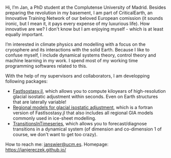 Hi, I’m Jan, a PhD student at the Complutense University of Madrid. Besides preparing the revolution in my basement, I am part of CriticalEarth, an Innovative Training Network of our beloved European comission (it sounds ironic, but I mean it, it pays every expense of my luxurious life). How innovative are we? I don't know but I am enjoying myself - which is at least equally important.

I’m interested in climate physics and modelling with a focus on the cryosphere and its interactions with the solid Earth. Because I like to confuse myself, I include dynamical systems theory, control theory and machine learning in my work. I spend most of my working time programming softwares related to this.

With the help of my supervisors and collaborators, I am developping following packages:
- [FastIsostasy.jl](https://github.com/JanJereczek/FastIsostasy.jl), which allows you to compute kiloyears of high-resolution glacial isostatic adjustment within seconds. Even on Earth structures that are laterally variable!
- [Regional models for glacial isostatic adjustment]([https://github.com/JuliaDynamics/TransitionsInTimeseries.jl](https://github.com/palma-ice/isostasy)), which is a fortran version of FastIsostasy.jl that also includes all regional GIA models commonly used in ice-sheet modelling.
- [TransitionsInTimeseries](https://github.com/JuliaDynamics/TransitionsInTimeseries.jl), which allows you to forecast/diagnose transitions in a dynamical system (of dimension and co-dimension 1 of course, we don't want to get too crazy). 


How to reach me: janswier@ucm.es.
Homepage: https://janjereczek.github.io/


<!---
JanJereczek/JanJereczek is a ✨ special ✨ repository because its `README.md` (this file) appears on your GitHub profile.
You can click the Preview link to take a look at your changes.
- 💞️ I’m looking to collaborate on ...
I’m currently learning ...

--->
